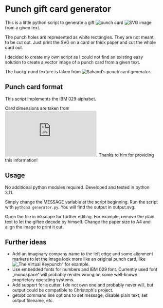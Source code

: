 # Punch gift card generator

This is a little python script to generate a gift ![punch card](https://en.wikipedia.org/wiki/Punched_card) ![SVG image](https://en.wikipedia.org/wiki/SVG) from a given text.

The punch holes are represented as white rectangles. They are not meant to be cut out. Just print the SVG on a card or thick paper and cut the whole card out.

I decided to create my own script as I could not find an existing easy solution to create a vector image of a punch card from a given text.

The background texture is taken from ![Sahand's punch card generator](https://github.com/sahandbabali/Punch-Card-Generator/).

## Punch card format

This script implements the IBM 029 alphabet.

Card dimensions are taken from ![Christoph Kummer's punch card project](https://github.com/chkummer/PunchedCard/blob/master/CardDimensions.md). Thanks to him for providing this information!

## Usage

No additional python modules required. Developed and tested in python 3.11.

Simply change the MESSAGE variable at the script beginning. Run the script with `python3 generator.py`. You will find the output in output.svg.

Open the file in inkscape for further editing. For example, remove the plain text to let the giftee decode by himself. Change the paper size to A4 and align the image to print it out.

## Further ideas

- Add an imaginary company name to the left edge and some alignment markers to let the image look more like an original punch card, like ![„The Virtual Keypunch“](https://www.masswerk.at/keypunch/) for example.
- Use embedded fonts for numbers and IBM 029 font. Currently used font „monospace“ will probably render wrong on some well-known proprietary operating systems.
- Add support for a cutter. I do not own one and probably never will, but output could be compatible to Christoph's project.
- getopt command line options to set message, disable plain text, set output filename, etc.